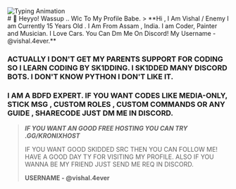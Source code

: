 <div>
    <img src="https://readme-typing-svg.herokuapp.com/?font=Fira+Code&size=24&pause=800&color=EE5396&center=true&vCenter=true&width=600&height=101&lines=Hello!+I'm+Vishal!;May+be+your+friend;.°˖✧+Code+should+dazzle+as+much+as+it+delivers+✧˖°.;Always+learning+new+things" alt="Typing Animation">
  </div>
# 👋 Heyyo! Wassup .. Wlc To My Profile Babe.
> **Hi , I Am Vishal / Enemy I am Currently 15 Years Old . I Am From Assam , India. I am Coder, Painter and Musician. I Love Cars. You Can Dm Me On Discord! My Username - @vishal.4ever.**

### ACTUALLY I DON'T GET MY PARENTS SUPPORT FOR CODING SO I LEARN CODING BY SK1DDING. I SK1DDED MANY DISCORD BOTS. I DON'T KNOW PYTHON I DON'T LIKE IT. 


### I AM A BDFD EXPERT. IF YOU WANT CODES LIKE MEDIA-ONLY, STICK MSG , CUSTOM ROLES , CUSTOM COMMANDS OR ANY GUIDE , SHARECODE JUST DM ME IN DISCORD. 

> ***IF YOU WANT AN GOOD FREE HOSTING YOU CAN TRY .GG/KRONIXHOST***
>
> IF YOU WANT GOOD SKIDDED SRC THEN YOU CAN FOLLOW ME!
> HAVE A GOOD DAY TY FOR VISITING MY PROFILE. ALSO IF YOU WANNA BE MY FRIEND JUST SEND ME REQ IN DISCORD.
>
> **USERNAME - @vishal.4ever**
